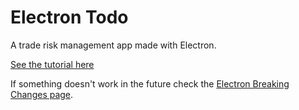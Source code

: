 
# Electron Todo

A trade risk management app made with Electron.

[See the tutorial here](Soon)

If something doesn't work in the future check the [Electron Breaking Changes page](https://github.com/electron/electron/blob/master/docs/api/breaking-changes.md).
